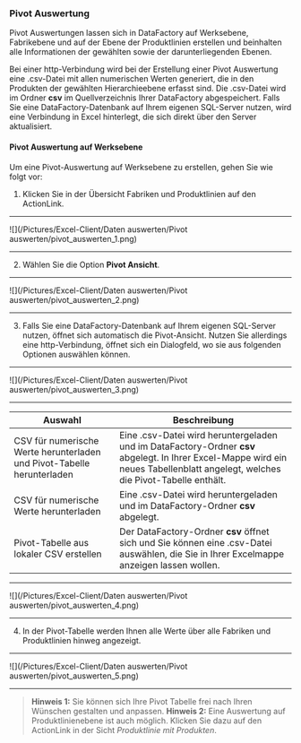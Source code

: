 ### Pivot Auswertung  

Pivot Auswertungen lassen sich in DataFactory auf Werksebene, Fabrikebene und auf der Ebene der Produktlinien erstellen und beinhalten alle Informationen der gewählten sowie der darunterliegenden Ebenen.

Bei einer http-Verbindung wird bei der Erstellung einer Pivot Auswertung eine .csv-Datei mit allen numerischen Werten generiert, die in den Produkten der gewählten Hierarchieebene erfasst sind. Die .csv-Datei wird im Ordner **csv** im Quellverzeichnis Ihrer DataFactory abgespeichert. Falls Sie eine DataFactory-Datenbank auf Ihrem eigenen SQL-Server nutzen, wird eine Verbindung in Excel hinterlegt, die sich direkt über den Server aktualisiert.

#### Pivot Auswertung auf Werksebene  

Um eine Pivot-Auswertung auf Werksebene zu erstellen, gehen Sie wie folgt vor:  

1) Klicken Sie in der Übersicht Fabriken und Produktlinien auf den ActionLink.

---
![](/Pictures/Excel-Client/Daten auswerten/Pivot auswerten/pivot_auswerten_1.png) 

---

2) Wählen Sie die Option **Pivot Ansicht**.

---
![](/Pictures/Excel-Client/Daten auswerten/Pivot auswerten/pivot_auswerten_2.png)

---

3) Falls Sie eine DataFactory-Datenbank auf Ihrem eigenen SQL-Server nutzen, öffnet sich automatisch die Pivot-Ansicht. Nutzen Sie allerdings eine http-Verbindung, öffnet sich ein Dialogfeld, wo sie aus folgenden Optionen auswählen können.

---
![](/Pictures/Excel-Client/Daten auswerten/Pivot auswerten/pivot_auswerten_3.png)

---

|Auswahl|Beschreibung|
|-|-|
|CSV für numerische Werte herunterladen und Pivot-Tabelle herunterladen|Eine .csv-Datei wird heruntergeladen und im DataFactory-Ordner **csv** abgelegt. In Ihrer Excel-Mappe wird ein neues Tabellenblatt angelegt, welches die Pivot-Tabelle enthält.|
|CSV für numerische Werte herunterladen|Eine .csv-Datei wird heruntergeladen und im DataFactory-Ordner **csv** abgelegt.|
|Pivot-Tabelle aus lokaler CSV erstellen|Der DataFactory-Ordner **csv** öffnet sich und Sie können eine .csv-Datei auswählen, die Sie in Ihrer Excelmappe anzeigen lassen wollen.|

---
![](/Pictures/Excel-Client/Daten auswerten/Pivot auswerten/pivot_auswerten_4.png)

---

4) In der Pivot-Tabelle werden Ihnen alle Werte über alle Fabriken und Produktlinien hinweg angezeigt.

---
![](/Pictures/Excel-Client/Daten auswerten/Pivot auswerten/pivot_auswerten_5.png)

---

> **Hinweis 1:** Sie können sich Ihre Pivot Tabelle frei nach Ihren Wünschen gestalten und anpassen.
> **Hinweis 2:** Eine Auswertung auf Produktlinienebene ist auch möglich. Klicken Sie dazu auf den ActionLink in der Sicht *Produktlinie mit Produkten*.
